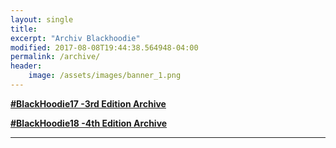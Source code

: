 ```yaml
---
layout: single
title:
excerpt: "Archiv Blackhoodie"
modified: 2017-08-08T19:44:38.564948-04:00
permalink: /archive/
header:
    image: /assets/images/banner_1.png
---
```


[**#BlackHoodie17 -3rd Edition Archive**](bh2017/)

[**#BlackHoodie18 -4th Edition Archive**](../schedule/)

----

